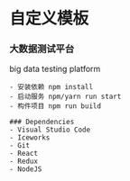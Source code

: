 # 自定义模板
### 大数据测试平台
big data testing platform

```
- 安装依赖 npm install
- 启动服务 npm/yarn run start
- 构件项目 npm run build

### Dependencies
- Visual Studio Code
- Iceworks
- Git
- React
- Redux
- NodeJS